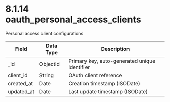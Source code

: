 # 8.1.14 oauth_personal_access_clients

Personal access client configurations

| Field | Data Type | Description |
|-------|-----------|-------------|
| _id | ObjectId | Primary key, auto-generated unique identifier |
| client_id | String | OAuth client reference |
| created_at | Date | Creation timestamp (ISODate) |
| updated_at | Date | Last update timestamp (ISODate) |
